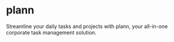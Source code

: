 # plann

Streamline your daily tasks and projects with plann, your all-in-one corporate task management solution.
